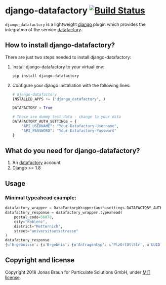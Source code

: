 # django-datafactory [![Build Status](https://travis-ci.org/ParticulateSolutions/django-datafactory.svg?branch=master)](https://travis-ci.org/ParticulateSolutions/django-datafactory)

`django-datafactory` is a lightweight [django](http://djangoproject.com) plugin which provides the integration of the service [datafactory](https://www.deutschepost.de/de/d/deutsche-post-direkt/datafactory.html).

## How to install django-datafactory?

There are just two steps needed to install django-datafactory:

1. Install django-datafactory to your virtual env:

	```bash
	pip install django-datafactory
	```

2. Configure your django installation with the following lines:

	```python
    # django-datafactory
    INSTALLED_APPS += ('django_datafactory', )

    DATAFACTORY = True

    # Those are dummy test data - change to your data
    DATAFACTORY_AUTH_SETTINGS = {
        "API_USERNAME": "Your-Datafactory-Username", 
        "API_PASSWORD": "Your-Datafactory-Password"
    }
	```


## What do you need for django-datafactory?

1. An [datafactory](https://www.deutschepost.de/de/d/deutsche-post-direkt/datafactory.html) account
2. Django >= 1.8

## Usage

### Minimal typeahead example:

```python
datafactory_wrapper = DataFactoryWrapper(auth=settings.DATAFACTORY_AUTH_SETTINGS)
datafactory_response = datafactory_wrapper.typeahead(
    postal_code=56070, 
    city="Koblenz", 
    district="Metternich", 
    street="universitaetsstrasse"
)
datafactory_response
{u'Ergebnisse': {u'Ergebnis': {u'Anfragentyp': u'PlzOrtOtlStr', u'UUID': u'065C55A2B99DAAF62975505DBD409663', u'Ort': u'Koblenz', u'Plz': 56070, u'Strasse': u'Universit\xe4tsstr.', u'Adresstyp': u'A', u'Ortsteil': u'Metternich'}}}

```

## Copyright and license

Copyright 2018 Jonas Braun for Particulate Solutions GmbH, under [MIT license](https://github.com/minddust/bootstrap-progressbar/blob/master/LICENSE).
